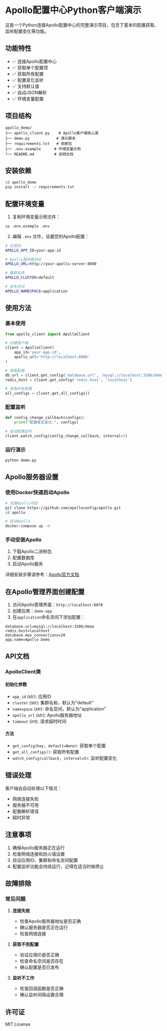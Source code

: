 # Apollo配置中心Python客户端演示

这是一个Python连接Apollo配置中心的完整演示项目，包含了基本的配置获取、监听配置变化等功能。

## 功能特性

- ✅ 连接Apollo配置中心
- ✅ 获取单个配置项
- ✅ 获取所有配置
- ✅ 配置变化监听
- ✅ 支持默认值
- ✅ 自动JSON解析
- ✅ 环境变量配置

## 项目结构

```
apollo_demo/
├── apollo_client.py    # Apollo客户端核心类
├── demo.py            # 演示脚本
├── requirements.txt   # 依赖包
├── .env.example      # 环境变量示例
└── README.md         # 说明文档
```

## 安装依赖

```bash
cd apollo_demo
pip install -r requirements.txt
```

## 配置环境变量

1. 复制环境变量示例文件：
```bash
cp .env.example .env
```

2. 编辑 `.env` 文件，设置您的Apollo配置：
```bash
# 应用ID
APOLLO_APP_ID=your-app-id

# Apollo服务器地址
APOLLO_URL=http://your-apollo-server:8080

# 集群名称
APOLLO_CLUSTER=default

# 命名空间
APOLLO_NAMESPACE=application
```

## 使用方法

### 基本使用

```python
from apollo_client import ApolloClient

# 创建客户端
client = ApolloClient(
    app_id='your-app-id',
    apollo_url='http://localhost:8080'
)

# 获取配置
db_url = client.get_config('database.url', 'mysql://localhost:3306/demo')
redis_host = client.get_config('redis.host', 'localhost')

# 获取所有配置
all_configs = client.get_all_configs()
```

### 配置监听

```python
def config_change_callback(configs):
    print("配置发生变化:", configs)

# 启动配置监听
client.watch_config(config_change_callback, interval=5)
```

### 运行演示

```bash
python demo.py
```

## Apollo服务器设置

### 使用Docker快速启动Apollo

```bash
# 克隆Apollo项目
git clone https://github.com/apolloconfig/apollo.git
cd apollo

# 启动Apollo
docker-compose up -d
```

### 手动安装Apollo

1. 下载Apollo二进制包
2. 配置数据库
3. 启动Apollo服务

详细安装步骤请参考：[Apollo官方文档](https://github.com/apolloconfig/apollo)

## 在Apollo管理界面创建配置

1. 访问Apollo管理界面：`http://localhost:8070`
2. 创建应用：`demo-app`
3. 在`application`命名空间下添加配置：

```
database.url=mysql://localhost:3306/demo
redis.host=localhost
database.max_connections=20
app.name=Apollo Demo
```

## API文档

### ApolloClient类

#### 初始化参数

- `app_id` (str): 应用ID
- `cluster` (str): 集群名称，默认为"default"
- `namespace` (str): 命名空间，默认为"application"
- `apollo_url` (str): Apollo服务器地址
- `timeout` (int): 请求超时时间

#### 方法

- `get_config(key, default=None)`: 获取单个配置
- `get_all_configs()`: 获取所有配置
- `watch_config(callback, interval=5)`: 监听配置变化

## 错误处理

客户端会自动处理以下情况：

- 网络连接失败
- 服务器不可用
- 配置解析错误
- 超时异常

## 注意事项

1. 确保Apollo服务器正在运行
2. 检查网络连接和防火墙设置
3. 验证应用ID、集群和命名空间配置
4. 配置监听功能会持续运行，记得在适当时候停止

## 故障排除

### 常见问题

1. **连接失败**
   - 检查Apollo服务器地址是否正确
   - 确认服务器是否正在运行
   - 检查网络连接

2. **获取不到配置**
   - 验证应用ID是否正确
   - 检查命名空间是否存在
   - 确认配置是否已发布

3. **监听不工作**
   - 检查回调函数是否正确
   - 确认监听间隔设置合理

## 许可证

MIT License